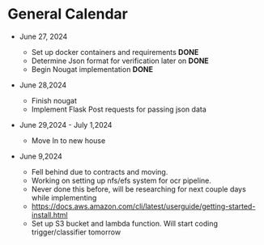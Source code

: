 # General Calendar

- June 27, 2024
  - Set up docker containers and requirements **DONE**
  - Determine Json format for verification later on  **DONE**
  - Begin Nougat implementation  **DONE**

- June 28,2024
  - Finish nougat
  - Implement Flask Post requests for passing json data

- June 29,2024 - July 1,2024
  - Move In to new house

- June 9,2024
  - Fell behind due to contracts and moving.
  - Working on setting up nfs/efs system for ocr pipeline.
  - Never done this before, will be researching for next couple days while implementing
  - <https://docs.aws.amazon.com/cli/latest/userguide/getting-started-install.html>
  - Set up S3 bucket and lambda function. Will start coding trigger/classifier tomorrow
